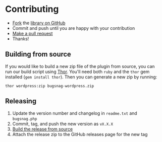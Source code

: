 # Contributing

* [Fork](https://help.github.com/articles/fork-a-repo) the
  [library on GitHub](https://github.com/bugsnag/bugsnag-wordpress)
* Commit and push until you are happy with your contribution
* [Make a pull request](https://help.github.com/articles/using-pull-requests)
* Thanks!


## Building from source

If you would like to build a new zip file of the plugin from source, you can
run our build script using [Thor](http://whatisthor.com/). You'll need both
`ruby` and the `thor` gem installed (`gem install thor`). Then you can
generate a new zip by running:

```shell
thor wordpress:zip bugsnag-wordpress.zip
```

## Releasing

1. Update the version number and changelog in `readme.txt` and `bugsnag.php`
2. Commit, tag, and push the new version as `vX.X.X`
3. [Build the release from source](#building-from-source)
4. Attach the release zip to the GitHub releases page for the new tag
